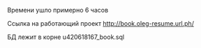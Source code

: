Времени ушло примерно 6 часов


Ссылка на работающий проект  http://book.oleg-resume.url.ph/


БД лежит в корне u420618167_book.sql

